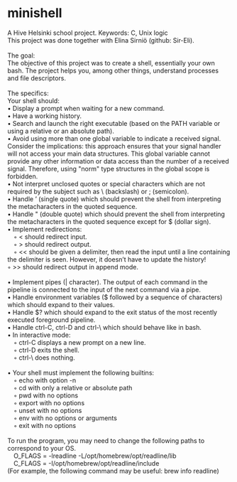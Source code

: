 # minishell
A Hive Helsinki school project. Keywords: C, Unix logic<br />
This project was done together with Elina Sirniö (github: Sir-Eli).<br />
<br />
The goal:<br />
The objective of this project was to create a shell, essentially your own bash. The project helps you, among other things, understand processes and file descriptors.<br />
<br />
The specifics:<br />
Your shell should:<br />
• Display a prompt when waiting for a new command.<br />
• Have a working history.<br />
• Search and launch the right executable (based on the PATH variable or using a relative or an absolute path).<br />
• Avoid using more than one global variable to indicate a received signal. Consider the implications: this approach ensures that your signal handler will not access your main data structures. This global variable cannot provide any other  information or data access than the number of a received  signal.  Therefore, using "norm" type structures in the global scope is forbidden.<br />
• Not interpret unclosed quotes or special characters which are not required by the subject such as \ (backslash) or ; (semicolon).<br />
• Handle ’ (single quote) which should prevent the shell from interpreting the metacharacters in the quoted sequence.<br />
• Handle " (double quote) which should prevent the shell from interpreting the metacharacters in the quoted sequence except for $ (dollar sign).<br />
• Implement redirections:<br />
&emsp;◦ < should redirect input.<br />
&emsp;◦ > should redirect output.<br />
&emsp;◦ << should be given a delimiter, then read the input until a line containing the delimiter is seen. However, it doesn’t have to update the history!<br />
◦ >> should redirect output in append mode.<br /><br />
• Implement pipes (| character). The output of each command in the pipeline is connected to the input of the next command via a pipe.<br />
• Handle environment variables ($ followed by a sequence of characters) which should expand to their values.<br />
• Handle $? which should expand to the exit status of the most recently executed foreground pipeline.<br />
• Handle ctrl-C, ctrl-D and ctrl-\ which should behave like in bash.<br />
• In interactive mode:<br />
&emsp;◦ ctrl-C displays a new prompt on a new line.<br />
&emsp;◦ ctrl-D exits the shell.<br />
&emsp;◦ ctrl-\ does nothing.<br /><br />
• Your shell must implement the following builtins:<br />
&emsp;◦ echo with option -n<br />
&emsp;◦ cd with only a relative or absolute path<br />
&emsp;◦ pwd with no options<br />
&emsp;◦ export with no options<br />
&emsp;◦ unset with no options<br />
&emsp;◦ env with no options or arguments<br />
&emsp;◦ exit with no options<br />
<br />
To run the program, you may need to change the following paths to correspond to your OS. <br />
&emsp;O_FLAGS = -lreadline -L/opt/homebrew/opt/readline/lib<br />
&emsp;C_FLAGS = -I/opt/homebrew/opt/readline/include<br />
(For example, the following command may be useful: brew info readline)<br />

